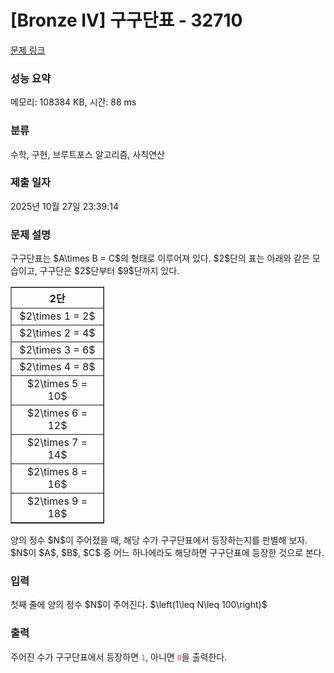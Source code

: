 # [Bronze IV] 구구단표 - 32710 

[문제 링크](https://www.acmicpc.net/problem/32710) 

### 성능 요약

메모리: 108384 KB, 시간: 88 ms

### 분류

수학, 구현, 브루트포스 알고리즘, 사칙연산

### 제출 일자

2025년 10월 27일 23:39:14

### 문제 설명

<p>구구단표는 $A\times B = C$의 형태로 이루어져 있다. $2$단의 표는 아래와 같은 모습이고, 구구단은 $2$단부터 $9$단까지 있다. </p>

<table align="center" border="1" cellpadding="1" cellspacing="1" class="table table-bordered" style="width: 150px;">
	<thead>
		<tr>
			<th scope="col" style="text-align: center;">2단</th>
		</tr>
	</thead>
	<tbody>
		<tr>
			<td style="text-align: center;">$2\times 1 = 2$</td>
		</tr>
		<tr>
			<td style="text-align: center;">$2\times 2 = 4$</td>
		</tr>
		<tr>
			<td style="text-align: center;">$2\times 3 = 6$</td>
		</tr>
		<tr>
			<td style="text-align: center;">$2\times 4 = 8$</td>
		</tr>
		<tr>
			<td style="text-align: center;">$2\times 5 = 10$</td>
		</tr>
		<tr>
			<td style="text-align: center;">$2\times 6 = 12$</td>
		</tr>
		<tr>
			<td style="text-align: center;">$2\times 7 = 14$</td>
		</tr>
		<tr>
			<td style="text-align: center;">$2\times 8 = 16$</td>
		</tr>
		<tr>
			<td style="text-align: center;">$2\times 9 = 18$</td>
		</tr>
	</tbody>
</table>

<p>양의 정수 $N$이 주어졌을 때, 해당 수가 구구단표에서 등장하는지를 판별해 보자. $N$이 $A$, $B$, $C$ 중 어느 하나에라도 해당하면 구구단표에 등장한 것으로 본다.</p>

### 입력 

 <p>첫째 줄에 양의 정수 $N$이 주어진다. $\left(1\leq N\leq 100\right)$ </p>

### 출력 

 <p>주어진 수가 구구단표에서 등장하면 <span style="color:#e74c3c;"><code>1</code></span>, 아니면 <span style="color:#e74c3c;"><code>0</code></span>을 출력한다.</p>

